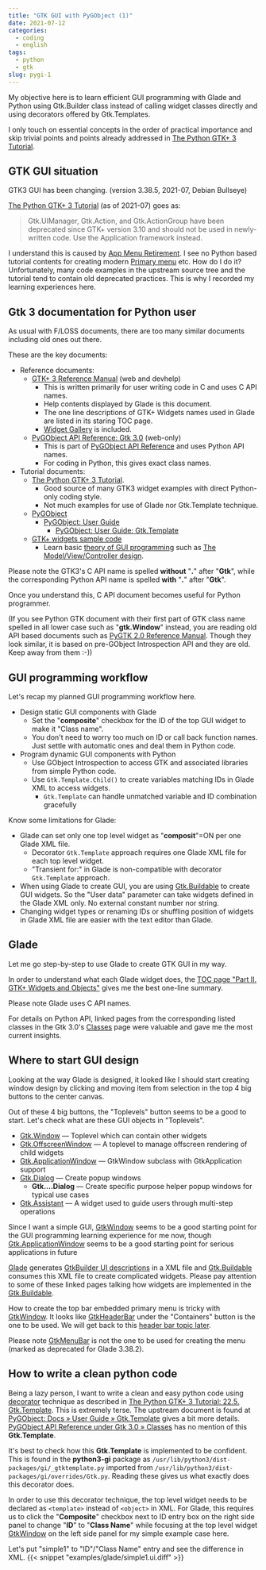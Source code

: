 ```yaml
---
title: "GTK GUI with PyGObject (1)"
date: 2021-07-12
categories:
  - coding
  - english
tags:
  - python
  - gtk
slug: pygi-1
---
```


My objective here is to learn efficient GUI programming with Glade
and Python using Gtk.Builder class instead of calling widget classes directly
and using decorators offered by Gtk.Templates.

I only touch on essential concepts in the order of practical importance and
skip trivial points and points already addressed in
[The Python GTK+ 3 Tutorial](https://python-gtk-3-tutorial.readthedocs.io/en/latest/).

## GTK GUI situation

GTK3 GUI has been changing.  (version 3.38.5, 2021-07, Debian Bullseye)

[The Python GTK+ 3 Tutorial](https://python-gtk-3-tutorial.readthedocs.io/en/latest/menus.html)
(as of 2021-07) goes as:

> Gtk.UIManager, Gtk.Action, and Gtk.ActionGroup have been deprecated since
> GTK+ version 3.10 and should not be used in newly-written code. Use the
> Application framework instead.

I understand this is caused by
[App Menu Retirement](https://gitlab.gnome.org/GNOME/Initiatives/-/wikis/App-Menu-Retirement).
I see no Python based tutorial contents for creating modern
[Primary menu](https://developer.gnome.org/hig/stable/primary-menus.html.en)
etc.  How do I do it?  Unfortunately, many code examples in the upstream source
tree and the tutorial tend to contain old deprecated practices.  This is why I
recorded my learning experiences here.

## Gtk 3 documentation for Python user

As usual with F/LOSS documents, there are too many similar documents including
old ones out there.

These are the key documents:

* Reference documents:
    * [GTK+ 3 Reference Manual](https://developer.gnome.org/gtk3/stable/)
      (web and devhelp)
        * This is written primarily for user writing code in C and uses C API
          names.
        * Help contents displayed by Glade is this document.
        * The one line descriptions of GTK+ Widgets names used in Glade are listed
          in its staring TOC page.
        * [Widget Gallery](https://developer.gnome.org/gtk3/stable/ch03.html) is
          included.
    * [PyGObject API Reference: Gtk 3.0](https://lazka.github.io/pgi-docs/#Gtk-3.0)
      (web-only)
        * This is part of [PyGObject API Reference](https://lazka.github.io/pgi-docs/)
          and uses Python API names.
        * For coding in Python, this gives exact class names.
* Tutorial documents:
    * [The Python GTK+ 3 Tutorial](https://python-gtk-3-tutorial.readthedocs.io/en/latest/).
        * Good source of many GTK3 widget examples with direct Python-only
          coding style.
        * Not much examples for use of Glade nor Gtk.Template technique.
    * [PyGObject](https://pygobject.readthedocs.io/en/latest/)
        * [PyGObject: User Guide](https://pygobject.readthedocs.io/en/latest/guide/)
            * [PyGObject: User Guide: Gtk.Template](https://pygobject.readthedocs.io/en/latest/guide/gtk_template.html)
    * [GTK+ widgets sample code](https://developer.gnome.org/gnome-devel-demos/stable/beginner.py.html.en)
        * Learn basic [theory of GUI programming](https://developer.gnome.org/gnome-devel-demos/stable/beginner.py.html.en#theory)
          such as
          [The Model/View/Controller design](https://developer.gnome.org/gnome-devel-demos/stable/model-view-controller.py.html.en).

Please note the GTK3's C API name is spelled __without__ "__.__" after
"__Gtk__", while the corresponding Python API name is spelled __with__ "__.__"
after "__Gtk__".

Once you understand this, C API document becomes useful for Python programmer.

(If you see Python GTK document with their first part of GTK class name
spelled in all lower case such as "__gtk.Window__" instead, you are reading old
API based documents such as
[PyGTK 2.0 Reference Manual](https://developer.gnome.org/pygtk/stable/).
Though they look similar, it is based on pre-GObject Introspection API and
they are old.  Keep away from them :-))

## GUI programming workflow

Let's recap my planned GUI programming workflow here.

* Design static GUI components with Glade
    * Set the "__composite__" checkbox for the ID of the top GUI widget to make it
      "Class name".
    * You don't need to worry too much on ID or call back function names.  Just
      settle with automatic ones and deal them in Python code.
* Program dynamic GUI components with Python
    * Use GObject Introspection to access GTK and associated libraries from
      simple Python code.
    * Use `Gtk.Template.Child()` to create variables matching IDs in Glade XML to access widgets.
      * `Gtk.Template` can handle unmatched variable and ID combination
        gracefully

Know some limitations for Glade:
* Glade can set only one top level widget as "__composit__"=ON per one Glade XML
  file.
  * Decorator `Gtk.Template` approach requires one Glade XML file for each top level widget.
  * "Transient for:" in Glade is non-compatible with decorator `Gtk.Template` approach.
* When using Glade to create GUI, you are using
  [Gtk.Buildable](https://lazka.github.io/pgi-docs/#Gtk-3.0/classes/Buildable.html#Gtk.Buildable)
  to create GUI widgets.  So the "User data" parameter can take widgets defined in the Glade XML only.
  No external constant number nor string.
* Changing widget types or renaming IDs or shuffling position of widgets in Glade XML file are easier with the text editor than Glade.

<!--

Python Gtk.Template usage: (looks interesting)
   url = https://github.com/sharkwouter/minigalaxy.git

Gtk C template code: (Never used much)
   https://gitlab.com/sadiq/my-gtemplate.git
-->

## Glade

Let me go step-by-step to use Glade to create GTK GUI in my way.

In order to understand what each Glade widget does, the
[TOC page "Part II. GTK+ Widgets and Objects"](https://developer.gnome.org/gtk3/stable/gtkobjects.html)
gives me the best one-line summary.

Please note Glade uses C API names.

For details on Python API, linked pages from the corresponding listed classes
in the Gtk 3.0's
[Classes](https://lazka.github.io/pgi-docs/Gtk-3.0/classes.html) page were
valuable and gave me the most current insights.

## Where to start GUI design

Looking at the way Glade is designed, it looked like I should start creating
window design by clicking and moving item from selection in the top 4 big
buttons to the center canvas.

Out of these 4 big buttons, the "Toplevels" button seems to be a good to start.
Let's check what are these GUI objects in "Toplevels".

* [Gtk.Window](https://lazka.github.io/pgi-docs/#Gtk-3.0/classes/Window.html#class-details) — Toplevel which can contain other widgets
* [Gtk.OffscreenWindow](https://lazka.github.io/pgi-docs/#Gtk-3.0/classes/OffscreenWindow.html#class-details) — A toplevel to manage offscreen rendering of child widgets
* [Gtk.ApplicationWindow](https://lazka.github.io/pgi-docs/#Gtk-3.0/classes/ApplicationWindow.html#class-details) — GtkWindow subclass with GtkApplication support
* [Gtk.Dialog](https://lazka.github.io/pgi-docs/#Gtk-3.0/classes/Dialog.html#class-details) — Create popup windows
  * __Gtk....Dialog__  — Create specific purpose helper popup windows for typical use cases
* [Gtk.Assistant](https://lazka.github.io/pgi-docs/#Gtk-3.0/classes/Assistant.html#class-details) — A widget used to guide users through multi-step operations 

Since I want a simple GUI,
[GtkWindow](https://lazka.github.io/pgi-docs/Gtk-3.0/classes/Window.html)
seems to be a good starting point for the GUI programming learning experience for me now, though
[Gtk.ApplicationWindow](https://lazka.github.io/pgi-docs/#Gtk-3.0/classes/ApplicationWindow.html#class-details)
seems to be a good starting point for serious applications in future

[Glade](https://en.wikipedia.org/wiki/Glade_Interface_Designer)
generates
[GtkBuilder UI descriptions](https://developer.gnome.org/gtk3/stable/GtkBuilder.html#BUILDER-UI)
in a XML file and
[Gtk.Buildable](https://lazka.github.io/pgi-docs/#Gtk-3.0/classes/Buildable.html#gtk-buildable-vfuncs)
consumes this XML file to create complicated widgets.
Please pay attention to some of these linked pages talking how widgets are implemented in the
[Gtk.Buildable](https://lazka.github.io/pgi-docs/#Gtk-3.0/classes/Buildable.html#gtk-buildable-vfuncs).

How to create the top bar embedded primary menu is tricky with
[GtkWindow](https://lazka.github.io/pgi-docs/Gtk-3.0/classes/Window.html).
It looks like
[GtkHeaderBar](https://lazka.github.io/pgi-docs/Gtk-3.0/classes/HeaderBar.html)
under the "Containers" button is the one to be used. We will get back to this
[header bar topic later](/en/2021/07/17/pygi-3/).

Please note
[GtkMenuBar](https://lazka.github.io/pgi-docs/Gtk-3.0/classes/MenuBar.html)
is not the one to be used for creating the menu (marked as deprecated for Glade
3.38.2).

## How to write a clean python code

Being a lazy person, I want to write a clean and easy python code using
[decorator](https://www.python.org/dev/peps/pep-0318/) technique as described
in
[The Python GTK+ 3 Tutorial: 22.5.  Gtk.Template](https://python-gtk-3-tutorial.readthedocs.io/en/latest/builder.html#gtk-template).
This is extremely terse.  The upstream document is found at
[PyGObject: Docs » User Guide » Gtk.Template](https://pygobject.readthedocs.io/en/latest/guide/gtk_template.html)
gives a bit more details.
[PyGObject API Reference under Gtk 3.0 » Classes](https://lazka.github.io/pgi-docs/Gtk-3.0/classes.html)
has no mention of this __Gtk.Template__.

It's best to check how this __Gtk.Template__ is implemented to be confident.
This is found in the __python3-gi__ package as
`/usr/lib/python3/dist-packages/gi/_gtktemplate.py` imported from
`/usr/lib/python3/dist-packages/gi/overrides/Gtk.py`.  Reading these gives us
what exactly does this decorator does.

In order to use this decorator technique, the top level widget needs to be
declared as `<template>` instead of `<object>` in XML.  For Glade, this
requires us to click the "__Composite__" checkbox next to ID entry box on the
right side panel to change "__ID__" to "__Class Name__" while focusing at the
top level widget
[GtkWindow](https://lazka.github.io/pgi-docs/Gtk-3.0/classes/Window.html) on
the left side panel for my simple example case here.

Let's put "simple1" to "ID"/"Class Name" entry and see the difference in
XML.
{{< snippet "examples/glade/simple1.ui.diff" >}}


<!-- vim: set sw=2 sts=2 ai si et tw=79 ft=markdown: -->
